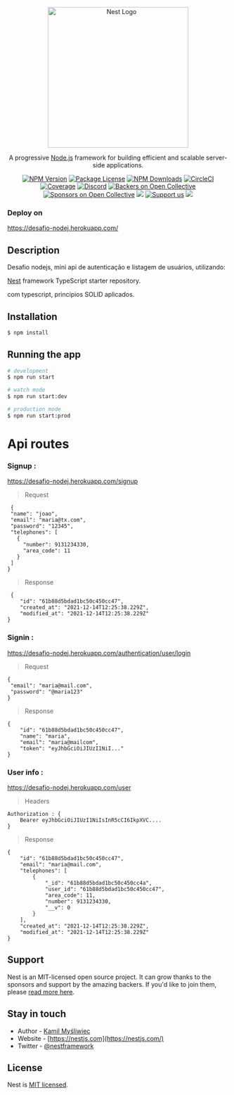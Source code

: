 <p align="center">
  <a href="http://nestjs.com/" target="blank"><img src="https://nestjs.com/img/logo_text.svg" width="320" alt="Nest Logo" /></a>
</p>

[circleci-image]: https://img.shields.io/circleci/build/github/nestjs/nest/master?token=abc123def456
[circleci-url]: https://circleci.com/gh/nestjs/nest

  <p align="center">A progressive <a href="http://nodejs.org" target="_blank">Node.js</a> framework for building efficient and scalable server-side applications.</p>
    <p align="center">
<a href="https://www.npmjs.com/~nestjscore" target="_blank"><img src="https://img.shields.io/npm/v/@nestjs/core.svg" alt="NPM Version" /></a>
<a href="https://www.npmjs.com/~nestjscore" target="_blank"><img src="https://img.shields.io/npm/l/@nestjs/core.svg" alt="Package License" /></a>
<a href="https://www.npmjs.com/~nestjscore" target="_blank"><img src="https://img.shields.io/npm/dm/@nestjs/common.svg" alt="NPM Downloads" /></a>
<a href="https://circleci.com/gh/nestjs/nest" target="_blank"><img src="https://img.shields.io/circleci/build/github/nestjs/nest/master" alt="CircleCI" /></a>
<a href="https://coveralls.io/github/nestjs/nest?branch=master" target="_blank"><img src="https://coveralls.io/repos/github/nestjs/nest/badge.svg?branch=master#9" alt="Coverage" /></a>
<a href="https://discord.gg/G7Qnnhy" target="_blank"><img src="https://img.shields.io/badge/discord-online-brightgreen.svg" alt="Discord"/></a>
<a href="https://opencollective.com/nest#backer" target="_blank"><img src="https://opencollective.com/nest/backers/badge.svg" alt="Backers on Open Collective" /></a>
<a href="https://opencollective.com/nest#sponsor" target="_blank"><img src="https://opencollective.com/nest/sponsors/badge.svg" alt="Sponsors on Open Collective" /></a>
  <a href="https://paypal.me/kamilmysliwiec" target="_blank"><img src="https://img.shields.io/badge/Donate-PayPal-ff3f59.svg"/></a>
    <a href="https://opencollective.com/nest#sponsor"  target="_blank"><img src="https://img.shields.io/badge/Support%20us-Open%20Collective-41B883.svg" alt="Support us"></a>
  <a href="https://twitter.com/nestframework" target="_blank"><img src="https://img.shields.io/twitter/follow/nestframework.svg?style=social&label=Follow"></a>
</p>
  <!--[![Backers on Open Collective](https://opencollective.com/nest/backers/badge.svg)](https://opencollective.com/nest#backer)
  [![Sponsors on Open Collective](https://opencollective.com/nest/sponsors/badge.svg)](https://opencollective.com/nest#sponsor)-->



### Deploy on

https://desafio-nodej.herokuapp.com/

## Description

Desafio nodejs, mini api de autenticação e listagem de usuários, utilizando:

[Nest](https://github.com/nestjs/nest) framework TypeScript starter repository.

com typescript, principios SOLID aplicados. 

## Installation

```bash
$ npm install
```

## Running the app

```bash
# development
$ npm run start

# watch mode
$ npm run start:dev

# production mode
$ npm run start:prod
```

# Api routes

###  **Signup** :
 https://desafio-nodej.herokuapp.com/signup 

> Request 

     {
     "name": "joao",
     "email": "maria@tx.com",
     "password": "12345",
     "telephones": [
       {
         "number": 9131234330,
         "area_code": 11
       }
     ]
    }

> Response

     {
    	"id": "61b88d5bdad1bc50c450cc47",
    	"created_at": "2021-12-14T12:25:38.229Z",
    	"modified_at": "2021-12-14T12:25:38.229Z"
    }

###  **Signin** :
https://desafio-nodej.herokuapp.com/authentication/user/login

> Request 

    {
     "email": "maria@mail.com",
     "password": "@maria123"
    }

> Response

    {
    	"id": "61b88d5bdad1bc50c450cc47",
    	"name": "maria",
    	"email": "maria@mailcom",
    	"token": "eyJhbGciOiJIUzI1NiI..."
    }

###  **User info** :
https://desafio-nodej.herokuapp.com/user

> Headers

    Authorization : {
    	Bearer eyJhbGciOiJIUzI1NiIsInR5cCI6IkpXVC....
    }

> Response

    {
    	"id": "61b88d5bdad1bc50c450cc47",
    	"email": "maria@mail.com",
    	"telephones": [
    		{
    			"_id": "61b88d5bdad1bc50c450cc4a",
    			"user_id": "61b88d5bdad1bc50c450cc47",
    			"area_code": 11,
    			"number": 9131234330,
    			"__v": 0
    		}
    	],
    	"created_at": "2021-12-14T12:25:38.229Z",
    	"modified_at": "2021-12-14T12:25:38.229Z"
    }


## Support

Nest is an MIT-licensed open source project. It can grow thanks to the sponsors and support by the amazing backers. If you'd like to join them, please [read more here](https://docs.nestjs.com/support).

## Stay in touch

- Author - [Kamil Myśliwiec](https://kamilmysliwiec.com)
- Website - [https://nestjs.com](https://nestjs.com/)
- Twitter - [@nestframework](https://twitter.com/nestframework)

## License

Nest is [MIT licensed](LICENSE).
